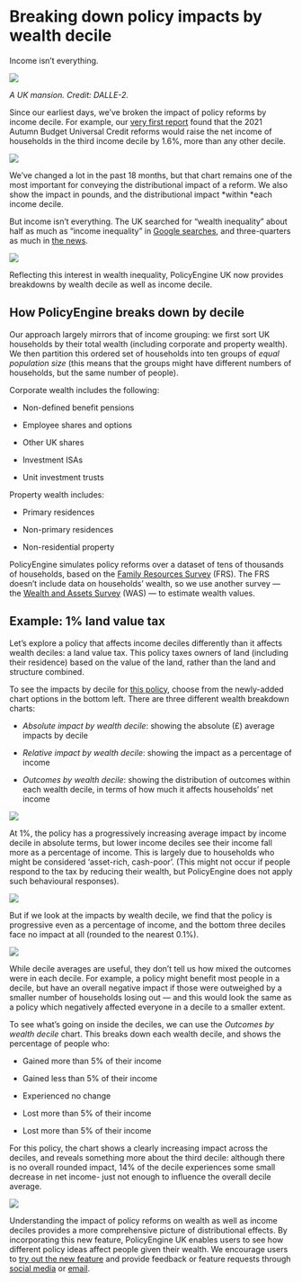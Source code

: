 
# Breaking down policy impacts by wealth decile

Income isn’t everything.

![](https://cdn-images-1.medium.com/max/2048/1*vThHbc9z1P1f2WeLe20f8g.png)

*A UK mansion. Credit: DALLE-2.*

Since our earliest days, we’ve broken the impact of policy reforms by income decile. For example, our [very first report](https://policyengine.org/uk/blog/2021-10-30-analysing-autumn-budget-universal-credit-reforms-with-policyengine) found that the 2021 Autumn Budget Universal Credit reforms would raise the net income of households in the third income decile by 1.6%, more than any other decile.

![](https://cdn-images-1.medium.com/max/2432/0*YvFdT6fnE10-nRUR)

We’ve changed a lot in the past 18 months, but that chart remains one of the most important for conveying the distributional impact of a reform. We also show the impact in pounds, and the distributional impact *within *each income decile.

But income isn’t everything. The UK searched for “wealth inequality” about half as much as “income inequality” in [Google searches](https://trends.google.com/trends/explore?geo=GB&q=income%20inequality,wealth%20inequality), and three-quarters as much in [the news](https://trends.google.com/trends/explore?geo=GB&gprop=news&q=income%20inequality,wealth%20inequality).

![](https://cdn-images-1.medium.com/max/3200/0*CrX9pRSwE_xKc4uq)

Reflecting this interest in wealth inequality, PolicyEngine UK now provides breakdowns by wealth decile as well as income decile.

## How PolicyEngine breaks down by decile

Our approach largely mirrors that of income grouping: we first sort UK households by their total wealth (including corporate and property wealth). We then partition this ordered set of households into ten groups of *equal population size* (this means that the groups might have different numbers of households, but the same number of people).

Corporate wealth includes the following:

* Non-defined benefit pensions

* Employee shares and options

* Other UK shares

* Investment ISAs

* Unit investment trusts

Property wealth includes:

* Primary residences

* Non-primary residences

* Non-residential property

PolicyEngine simulates policy reforms over a dataset of tens of thousands of households, based on the [Family Resources Survey](https://www.gov.uk/government/collections/family-resources-survey--2) (FRS). The FRS doesn’t include data on households’ wealth, so we use another survey — the [Wealth and Assets Survey](https://www.gov.uk/government/statistics/personal-wealth-statistics-and-the-wealth-and-assets-survey) (WAS) — to estimate wealth values.

## Example: 1% land value tax

Let’s explore a policy that affects income deciles differently than it affects wealth deciles: a land value tax. This policy taxes owners of land (including their residence) based on the value of the land, rather than the land and structure combined.

To see the impacts by decile for [this policy](https://policyengine.org/uk/policy?focus=policyOutput.decileAverageImpact&reform=2320&region=uk&timePeriod=2023&baseline=1), choose from the newly-added chart options in the bottom left. There are three different wealth breakdown charts:

* *Absolute impact by wealth decile*: showing the absolute (£) average impacts by decile

* *Relative impact by wealth decile*: showing the impact as a percentage of income

* *Outcomes by wealth decile*: showing the distribution of outcomes within each wealth decile, in terms of how much it affects households’ net income

![](https://cdn-images-1.medium.com/max/3200/0*p7v9OzI_T7AJz5_k)

At 1%, the policy has a progressively increasing average impact by income decile in absolute terms, but lower income deciles see their income fall more as a percentage of income. This is largely due to households who might be considered ‘asset-rich, cash-poor’. (This might not occur if people respond to the tax by reducing their wealth, but PolicyEngine does not apply such behavioural responses).

![](https://cdn-images-1.medium.com/max/3200/0*4ptlM1KqAxqHWdh7)

But if we look at the impacts by wealth decile, we find that the policy is progressive even as a percentage of income, and the bottom three deciles face no impact at all (rounded to the nearest 0.1%).

![](https://cdn-images-1.medium.com/max/3200/0*92WpS-YPO8PcmXr9)

While decile averages are useful, they don’t tell us how mixed the outcomes were in each decile. For example, a policy might benefit most people in a decile, but have an overall negative impact if those were outweighed by a smaller number of households losing out — and this would look the same as a policy which negatively affected everyone in a decile to a smaller extent.

To see what’s going on inside the deciles, we can use the *Outcomes by wealth decile* chart. This breaks down each wealth decile, and shows the percentage of people who:

* Gained more than 5% of their income

* Gained less than 5% of their income

* Experienced no change

* Lost more than 5% of their income

* Lost more than 5% of their income

For this policy, the chart shows a clearly increasing impact across the deciles, and reveals something more about the third decile: although there is no overall rounded impact, 14% of the decile experiences some small decrease in net income- just not enough to influence the overall decile average.

![](https://cdn-images-1.medium.com/max/2860/0*15I3IwS6oH2lB4l9)

Understanding the impact of policy reforms on wealth as well as income deciles provides a more comprehensive picture of distributional effects. By incorporating this new feature, PolicyEngine UK enables users to see how different policy ideas affect people given their wealth. We encourage users to [try out the new feature](https://policyengine.org/uk) and provide feedback or feature requests through [social media](http://twitter.com/thepolicyengine) or [email](mailto:contact@policyengine.org).
